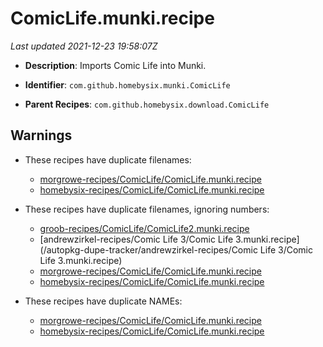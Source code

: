 # ComicLife.munki.recipe

_Last updated 2021-12-23 19:58:07Z_

- **Description**: Imports Comic Life into Munki.

- **Identifier**: `com.github.homebysix.munki.ComicLife`

- **Parent Recipes**: `com.github.homebysix.download.ComicLife`

## Warnings

- These recipes have duplicate filenames:
    - [morgrowe-recipes/ComicLife/ComicLife.munki.recipe](/autopkg-dupe-tracker/morgrowe-recipes/ComicLife/ComicLife.munki.recipe)
    - [homebysix-recipes/ComicLife/ComicLife.munki.recipe](/autopkg-dupe-tracker/homebysix-recipes/ComicLife/ComicLife.munki.recipe)

- These recipes have duplicate filenames, ignoring numbers:
    - [groob-recipes/ComicLife/ComicLife2.munki.recipe](/autopkg-dupe-tracker/groob-recipes/ComicLife/ComicLife2.munki.recipe)
    - [andrewzirkel-recipes/Comic Life 3/Comic Life 3.munki.recipe](/autopkg-dupe-tracker/andrewzirkel-recipes/Comic Life 3/Comic Life 3.munki.recipe)
    - [morgrowe-recipes/ComicLife/ComicLife.munki.recipe](/autopkg-dupe-tracker/morgrowe-recipes/ComicLife/ComicLife.munki.recipe)
    - [homebysix-recipes/ComicLife/ComicLife.munki.recipe](/autopkg-dupe-tracker/homebysix-recipes/ComicLife/ComicLife.munki.recipe)

- These recipes have duplicate NAMEs:
    - [morgrowe-recipes/ComicLife/ComicLife.munki.recipe](/autopkg-dupe-tracker/morgrowe-recipes/ComicLife/ComicLife.munki.recipe)
    - [homebysix-recipes/ComicLife/ComicLife.munki.recipe](/autopkg-dupe-tracker/homebysix-recipes/ComicLife/ComicLife.munki.recipe)
